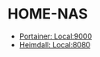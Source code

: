 # HOME-NAS
- [Portainer: Local:9000](https://github.com/Jacob-64/Project-and-Learning/blob/Home-NAS/Portainer)
- [Heimdall: Local:8080](https://github.com/Jacob-64/Project-and-Learning/blob/Home-NAS/Heimdall)
